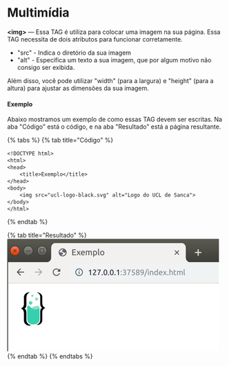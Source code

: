 # Multimídia

**&lt;img&gt;** — Essa TAG é utiliza para colocar uma imagem na sua página. Essa TAG necessita de dois atributos para funcionar corretamente. 

* "src" - Indica o diretório da sua imagem
* "alt" - Especifica um texto a sua imagem, que por algum motivo não consigo ser exibida.

Além disso, você pode utilizar "width" \(para a largura\) e "height" \(para a altura\) para ajustar as dimensões da sua imagem.

#### Exemplo

Abaixo mostramos um exemplo de como essas TAG devem ser escritas. Na aba "Código" está o código, e na aba "Resultado" está a página resultante.

{% tabs %}
{% tab title="Código" %}
```markup
<!DOCTYPE html>
<html>
<head>
    <title>Exemplo</title>
</head>
<body>
    <img src="ucl-logo-black.svg" alt="Logo do UCL de Sanca">
</body>
</html>
```
{% endtab %}

{% tab title="Resultado" %}
![](../../../.gitbook/assets/img.png)
{% endtab %}
{% endtabs %}

